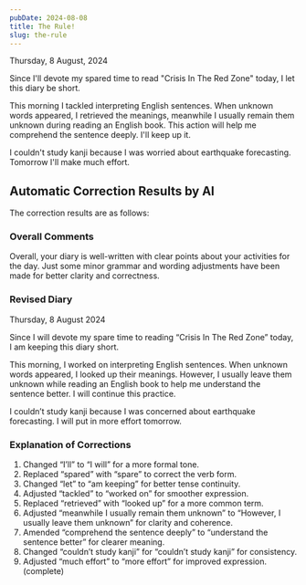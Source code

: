 ```yaml
---
pubDate: 2024-08-08
title: The Rule!
slug: the-rule
---
```


Thursday, 8 August, 2024

Since I'll devote my spared time to read "Crisis In The Red Zone" today, I let this diary be short.

This morning I tackled interpreting English sentences. When unknown words appeared, I retrieved the meanings, meanwhile I usually remain them unknown during reading an English book. This action will help me comprehend the sentence deeply. I'll keep up it.

I couldn't study kanji because I was worried about earthquake forecasting. Tomorrow I'll make much effort.

## Automatic Correction Results by AI
The correction results are as follows:

### Overall Comments
Overall, your diary is well-written with clear points about your activities for the day. Just some minor grammar and wording adjustments have been made for better clarity and correctness.

### Revised Diary
Thursday, 8 August 2024

Since I will devote my spare time to reading “Crisis In The Red Zone” today, I am keeping this diary short.

This morning, I worked on interpreting English sentences. When unknown words appeared, I looked up their meanings. However, I usually leave them unknown while reading an English book to help me understand the sentence better. I will continue this practice.

I couldn’t study kanji because I was concerned about earthquake forecasting. I will put in more effort tomorrow.

### Explanation of Corrections
1. Changed “I’ll” to “I will” for a more formal tone.
2. Replaced “spared” with “spare” to correct the verb form.
3. Changed “let” to “am keeping” for better tense continuity.
4. Adjusted “tackled” to “worked on” for smoother expression.
5. Replaced “retrieved” with “looked up” for a more common term.
6. Adjusted “meanwhile I usually remain them unknown” to “However, I usually leave them unknown” for clarity and coherence.
7. Amended “comprehend the sentence deeply” to “understand the sentence better” for clearer meaning.
8. Changed “couldn’t study kanji” for “couldn’t study kanji” for consistency.
9. Adjusted “much effort” to “more effort” for improved expression. (complete)